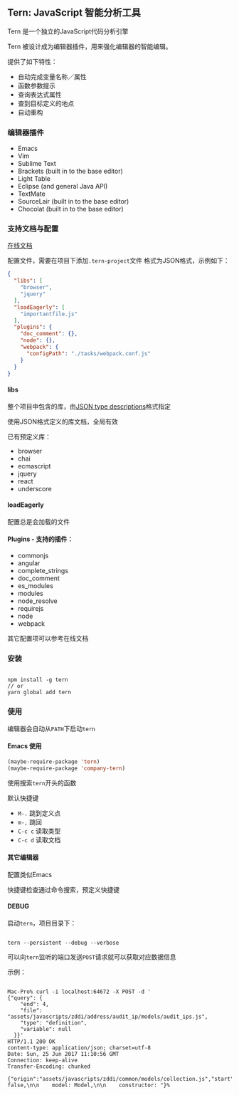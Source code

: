 ## Tern: JavaScript 智能分析工具

Tern 是一个独立的JavaScript代码分析引擎

Tern 被设计成为编辑器插件，用来强化编辑器的智能编辑。

提供了如下特性：

- 自动完成变量名称／属性
- 函数参数提示
- 查询表达式属性
- 查到目标定义的地点
- 自动重构

### 编辑器插件

- Emacs
- Vim
- Sublime Text
- Brackets (built in to the base editor)
- Light Table
- Eclipse (and general Java API)
- TextMate
- SourceLair (built in to the base editor)
- Chocolat (built in to the base editor)

### 支持文档与配置

[在线文档](http://ternjs.net/doc/manual.html)

配置文件，需要在项目下添加`.tern-project`文件
格式为JSON格式，示例如下：

```json
{
  "libs": [
    "browser",
    "jquery"
  ],
  "loadEagerly": [
    "importantfile.js"
  ],
  "plugins": {
    "doc_comment": {},
    "node": {},
    "webpack": {
      "configPath": "./tasks/webpack.conf.js"
    }
  }
}

```


#### libs

整个项目中包含的库，由[JSON type descriptions](http://ternjs.net/doc/manual.html#typedef)格式指定

使用JSON格式定义的库文档，全局有效

已有预定义库：
- browser
- chai
- ecmascript
- jquery
- react
- underscore

#### loadEagerly

配置总是会加载的文件

#### Plugins - 支持的插件：
- commonjs
- angular
- complete_strings
- doc_comment
- es_modules
- modules
- node_resolve
- requirejs
- node
- webpack

其它配置项可以参考在线文档

### 安装

```shell

npm install -g tern
// or
yarn global add tern

```

### 使用

编辑器会自动从`PATH`下启动`tern`

#### Emacs 使用
```lisp
(maybe-require-package 'tern)
(maybe-require-package 'company-tern)
```

使用搜索`tern`开头的函数

默认快捷键
- `M-.` 跳到定义点
- `m-,` 跳回
- `C-c c` 读取类型
- `C-c d` 读取文档

#### 其它编辑器

配置类似Emacs

快捷键检查通过命令搜索，预定义快捷键

#### DEBUG

启动`tern`，项目目录下：

```shell

tern --persistent --debug --verbose

```

可以向`tern`监听的端口发送`POST`请求就可以获取对应数据信息

示例：

```shell

Mac-Pro% curl -i localhost:64672 -X POST -d '
{"query": {
    "end": 4,
    "file": "assets/javascripts/zddi/address/audit_ip/models/audit_ips.js",
    "type": "definition",
    "variable": null
  }}'
HTTP/1.1 200 OK
content-type: application/json; charset=utf-8
Date: Sun, 25 Jun 2017 11:10:56 GMT
Connection: keep-alive
Transfer-Encoding: chunked

{"origin":"assets/javascripts/zddi/common/models/collection.js","start":361,"end":1130,"file":"assets/javascripts/zddi/common/models/collection.js","contextOffset":50,"context":"able: false,\n\n    model: Model,\n\n    constructor: "}%

```

